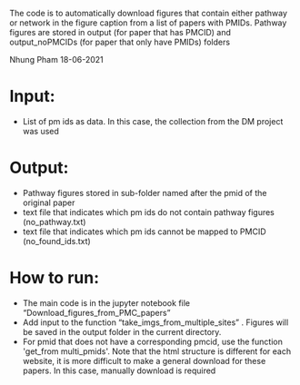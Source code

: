 The code is to automatically download figures that contain either pathway or network in the figure caption from a list of papers with PMIDs. Pathway figures are stored in output (for paper that has PMCID) and output_noPMCIDs (for paper that only have PMIDs) folders

Nhung Pham 18-06-2021

# Input:
- List of pm ids as data. In this case, the collection from the DM project was used

# Output:
- Pathway figures stored in sub-folder named after the pmid of the original paper
- text file that indicates which pm ids do not contain pathway figures (no_pathway.txt)
- text file that indicates which pm ids cannot be mapped to PMCID (no_found_ids.txt)

# How to run:

- The main code is in the jupyter notebook file “Download_figures_from_PMC_papers”
- Add input to the function “take_imgs_from_multiple_sites” . Figures will be saved in the output folder in the current directory.
- For pmid that does not have a corresponding pmcid, use the function 'get_from multi_pmids'. Note that the html structure is different for each website, it is more difficult to make a general download for these papers. In this case, manually download is required

